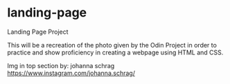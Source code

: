 # landing-page
Landing Page Project

This will be a recreation of the photo given by the Odin Project in order to practice and show proficiency in creating a webpage using HTML and CSS.

Img in top section by: 
johanna schrag 
https://www.instagram.com/johanna.schrag/
 
